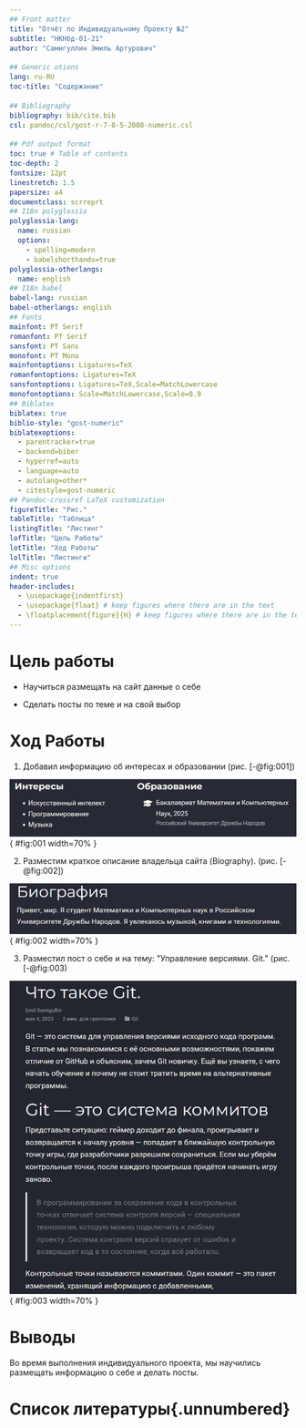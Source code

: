 ```yaml
---
## Front matter
title: "Отчёт по Индивидуальному Проекту №2"
subtitle: "НКНбд-01-21"
author: "Самигуллин Эмиль Артурович"

## Generic otions
lang: ru-RU
toc-title: "Содержание"

## Bibliography
bibliography: bib/cite.bib
csl: pandoc/csl/gost-r-7-0-5-2008-numeric.csl

## Pdf output format
toc: true # Table of contents
toc-depth: 2
fontsize: 12pt
linestretch: 1.5
papersize: a4
documentclass: scrreprt
## I18n polyglossia
polyglossia-lang:
  name: russian
  options:
	- spelling=modern
	- babelshorthands=true
polyglossia-otherlangs:
  name: english
## I18n babel
babel-lang: russian
babel-otherlangs: english
## Fonts
mainfont: PT Serif
romanfont: PT Serif
sansfont: PT Sans
monofont: PT Mono
mainfontoptions: Ligatures=TeX
romanfontoptions: Ligatures=TeX
sansfontoptions: Ligatures=TeX,Scale=MatchLowercase
monofontoptions: Scale=MatchLowercase,Scale=0.9
## Biblatex
biblatex: true
biblio-style: "gost-numeric"
biblatexoptions:
  - parentracker=true
  - backend=biber
  - hyperref=auto
  - language=auto
  - autolang=other*
  - citestyle=gost-numeric
## Pandoc-crossref LaTeX customization
figureTitle: "Рис."
tableTitle: "Таблица"
listingTitle: "Листинг"
lofTitle: "Цель Работы"
lotTitle: "Ход Работы"
lolTitle: "Листинги"
## Misc options
indent: true
header-includes:
  - \usepackage{indentfirst}
  - \usepackage{float} # keep figures where there are in the text
  - \floatplacement{figure}{H} # keep figures where there are in the text
---
```



# Цель работы

- Научиться размещать на сайт данные о себе

- Сделать посты по теме и на свой выбор

# Ход Работы

1. Добавил информацию об интересах и образовании  (рис. [-@fig:001])

![Добавил информацию об интересах и образовании](image/1.png){ #fig:001 width=70% }

2. Разместим краткое описание владельца сайта (Biography). (рис. [-@fig:002])

![Изменение в файле данных о себе](image/2.png){ #fig:002 width=70% }

3. Разместил пост о себе и на тему: "Управление версиями. Git."  (рис. [-@fig:003)

![Пост о Git](image/3.png){ #fig:003 width=70% }



# Выводы

Во время выполнения индивидуального проекта, мы научились размещать информацию о себе и делать посты.

# Список литературы{.unnumbered}

